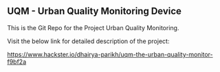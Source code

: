 ## UQM - Urban Quality Monitoring Device


This is the Git Repo for the Project Urban Quality Monitoring.

Visit the below link for detailed description of the project:

https://www.hackster.io/dhairya-parikh/uqm-the-urban-quality-monitor-f9bf2a

